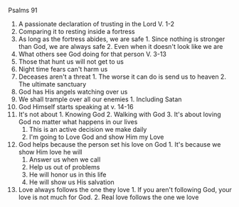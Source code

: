 Psalms 91

1. A passionate declaration of trusting in the Lord V. 1-2
  1. Comparing it to resting inside a fortress 
  2. As long as the fortress abides, we are safe
    1. Since nothing is stronger than God, we are always safe
    2. Even when it doesn't look like we are
2. What others see God doing for that person V. 3-13
  1. Those that hunt us will not get to us 
  2. Night time fears can't harm us 
  3. Deceases aren't a threat
    1. The worse it can do is send us to heaven
    2. The ultimate sanctuary
  4. God has His angels watching over us
  5. We shall trample over all our enemies
    1. Including Satan
3. God Himself starts speaking at v. 14-16
  1. It's not about
    1. Knowing God
    2. Walking with God
    3. It's about loving God no matter what happens in our lives
      1. This is an active decision we make daily
      2. I'm going to Love God and show Him my Love
  2. God helps because the person set his love on God
    1. It's because we show Him love he will
      1. Answer us when we call
      2. Help us out of problems
      3. He will honor us in this life
      4. He will show us His salvation
  3. Love always follows the one they love
    1. If you aren't following God, your love is not much for God.
    2. Real love follows the one we love

